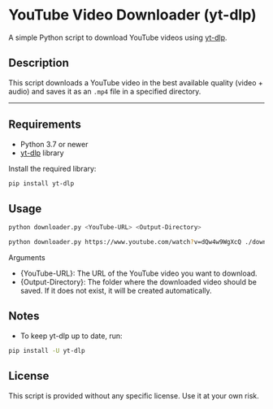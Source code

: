 # YouTube Video Downloader (yt-dlp)

A simple Python script to download YouTube videos using [yt-dlp](https://github.com/yt-dlp/yt-dlp).

## Description

This script downloads a YouTube video in the best available quality (video + audio) and saves it as an `.mp4` file in a specified directory.

---

## Requirements

- Python 3.7 or newer
- [yt-dlp](https://github.com/yt-dlp/yt-dlp) library

Install the required library:

```bash
pip install yt-dlp
```

## Usage
```bash
python downloader.py <YouTube-URL> <Output-Directory>
```
```bash
python downloader.py https://www.youtube.com/watch?v=dQw4w9WgXcQ ./downloads
```

Arguments
- {YouTube-URL}: The URL of the YouTube video you want to download.
- {Output-Directory}: The folder where the downloaded video should be saved. If it does not exist, it will be created automatically.

## Notes
- To keep yt-dlp up to date, run:

```bash
pip install -U yt-dlp
```

## License
This script is provided without any specific license. Use it at your own risk.
